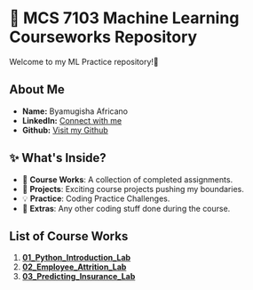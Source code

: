 # 🚀 MCS 7103 Machine Learning Courseworks Repository

Welcome to my ML Practice repository!🌟
## About Me

- **Name:** Byamugisha Africano
- **LinkedIn:** [ <i class="fab fa-linkedin"></i>  Connect with me](https://www.linkedin.com/in/africanobyamugisha)
- **Github:** [ <i class="fab fa-github"></i>  Visit my Github](https://www.github.com/africanobyamugisha)


## ✨ What's Inside?

- 📂 **Course Works**: A collection of completed assignments.
- 🚧 **Projects**: Exciting course projects pushing my boundaries.
- 💡 **Practice**: Coding Practice Challenges.
- 🎉 **Extras**: Any other coding stuff done during the course.

## List of Course Works
1. [**01_Python_Introduction_Lab**](./Assignment%201)
2. [**02_Employee_Attrition_Lab**](./assignment%202)
3. [**03_Predicting_Insurance_Lab**](./Assignment%203)

